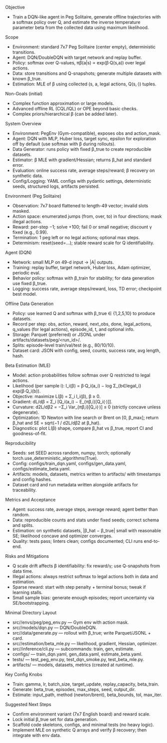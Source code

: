 Objective

- Train a DQN-like agent in Peg Solitaire, generate offline trajectories with a softmax policy over Q, and estimate the inverse temperature parameter
beta from the collected data using maximum likelihood.

Scope

- Environment: standard 7x7 Peg Solitaire (center empty), deterministic transitions.
- Agent: DQN/DoubleDQN with target network and replay buffer.
- Policy: softmax over Q-values, πβ(a|s) ∝ exp(β·Q(s,a)) over legal actions.
- Data: store transitions and Q-snapshots; generate multiple datasets with known β_true.
- Estimation: MLE of β using collected (s, a, legal actions, Q(s,·)) tuples.

Non-Goals (initial)

- Complex function approximation or large models.
- Advanced offline RL (CQL/IQL) or OPE beyond basic checks.
- Complex priors/hierarchical β (can be added later).

System Overview

- Environment: PegEnv (Gym-compatible), exposes obs and action_mask.
- Agent: DQN with MLP, Huber loss, target sync, epsilon for exploration off by default (use softmax with β during rollouts).
- Data Generator: runs policy with fixed β_true to create reproducible datasets.
- Estimator: β MLE with gradient/Hessian; returns β_hat and standard error.
- Evaluation: online success rate, average steps/reward; β recovery on synthetic data.
- Config/Logging: YAML configs with pydantic settings, deterministic seeds, structured logs, artifacts persisted.

Environment (Peg Solitaire)

- Observation: 7x7 board flattened to length-49 vector; invalid slots masked.
- Action space: enumerated jumps (from, over, to) in four directions; mask illegal actions.
- Reward: per-step −1; solve +100; fail 0 or small negative; discount γ fixed (e.g., 0.99).
- Termination: 1 peg left or no legal actions; optional max steps.
- Determinism: reset(seed=...); stable reward scale for Q identifiability.

Agent (DQN)

- Network: small MLP on 49-d input → |A| outputs.
- Training: replay buffer, target network, Huber loss, Adam optimizer, periodic eval.
- Behavior policy: softmax with β_train for stability; for data generation use fixed β_true.
- Logging: success rate, average steps/reward, loss, TD error; checkpoint best model.

Offline Data Generation

- Policy: use learned Q and softmax with β_true ∈ {1,2,5,10} to produce datasets.
- Record per step: obs, action, reward, next_obs, done, legal_actions, q_values (for legal actions), episode_id, t, and optional info.
- Storage: Parquet (preferred) or JSONL under artifacts/datasets/peg/<run_id>/.
- Splits: episode-level train/val/test (e.g., 80/10/10).
- Dataset card: JSON with config, seed, counts, success rate, avg length, hash.

Beta Estimation (MLE)

- Model: action probabilities follow softmax over Q restricted to legal actions.
- Likelihood (per sample i): l_i(β) = β·Q_i(a_i) − log Σ_{b∈legal_i} exp(β·Q_i(b)).
- Objective: maximize L(β) = Σ_i l_i(β), β ≥ 0.
- Gradient: dL/dβ = Σ_i [Q_i(a_i) − E_{πβ,i}[Q_i(·)]].
- Curvature: d2L/dβ2 = −Σ_i Var_{πβ,i}[Q_i(·)] ≤ 0 (strictly concave unless degenerate).
- Optimization: 1D Newton with line search or Brent on [0, β_max]; return β_hat and SE = sqrt(−1 / d2L/dβ2 at β_hat).
- Diagnostics: plot L(β) shape, compare β_hat vs β_true, report CI and goodness-of-fit.

Reproducibility

- Seeds: set SEED across random, numpy, torch; optionally torch.use_deterministic_algorithms(True).
- Config: configs/train_dqn.yaml, configs/gen_data.yaml, configs/estimate_beta.yaml.
- Artifacts: models, datasets, metrics written to artifacts/ with timestamps and config hashes.
- Dataset card and run metadata written alongside artifacts for traceability.

Metrics and Acceptance

- Agent: success rate, average steps, average reward; agent better than random.
- Data: reproducible counts and stats under fixed seeds; correct schema and splits.
- Estimation: on synthetic datasets, |β_hat − β_true| small with reasonable SE; likelihood concave and optimizer converges.
- Quality: tests pass; linters clean; configs documented; CLI runs end-to-end.

Risks and Mitigations

- Q scale drift affects β identifiability: fix reward/γ; use Q-snapshots from data time.
- Illegal actions: always restrict softmax to legal actions both in data and estimation.
- Sparse reward: start with step penalty + terminal bonus; tweak if learning stalls.
- Small sample bias: generate enough episodes; report uncertainty via SE/bootstrapping.

Minimal Directory Layout

- src/<pkg>/envs/peg/peg_env.py — Gym env with action mask.
- src/<pkg>/models/dqn.py — DQN/DoubleDQN.
- src/<pkg>/data/generate.py — rollout with β_true; write Parquet/JSONL + card.
- src/<pkg>/estimation/beta_mle.py — likelihood, gradient, Hessian, optimizer.
- src/<pkg>/inference/cli.py — subcommands: train, gen, estimate.
- configs/ — train_dqn.yaml, gen_data.yaml, estimate_beta.yaml.
- tests/ — test_peg_env.py, test_dqn_smoke.py, test_beta_mle.py.
- artifacts/ — models, datasets, metrics (created at runtime).

Key Config Knobs

- Train: gamma, lr, batch_size, target_update, replay_capacity, beta_train.
- Generate: beta_true, episodes, max_steps, seed, output_dir.
- Estimate: input_path, method (newton/brent), beta_bounds, tol, max_iter.

Suggested Next Steps

- Confirm environment variant (7x7 English board) and reward scale.
- Lock initial β_true set for data generation.
- Scaffold code skeletons, configs, and minimal tests (no heavy logic).
- Implement MLE on synthetic Q arrays and verify β recovery; then integrate with env data.